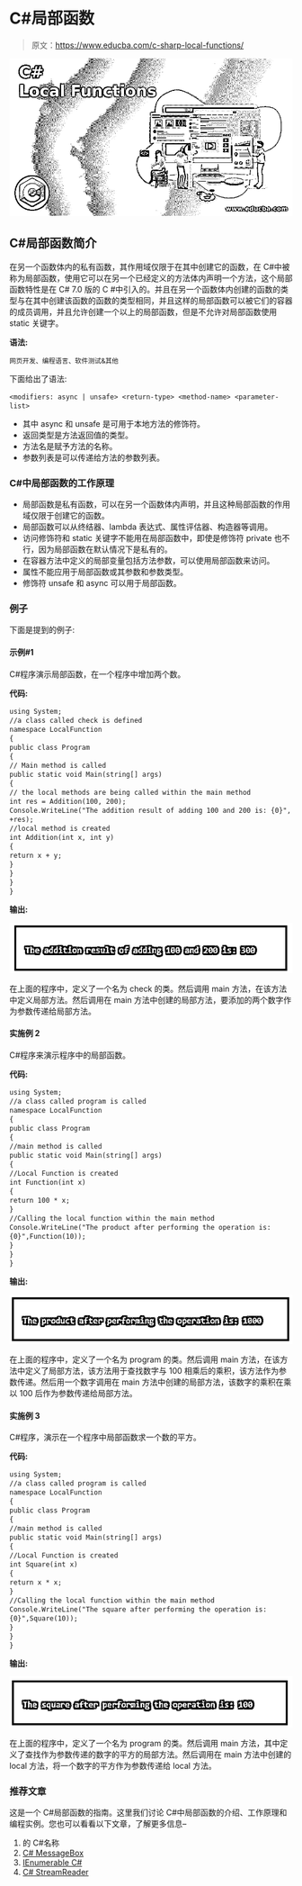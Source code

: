 # C#局部函数

> 原文：<https://www.educba.com/c-sharp-local-functions/>

![C# Local Functions](img/6b8516b6094cbe3ee6d47ac7b93f21d0.png)



## C#局部函数简介

在另一个函数体内的私有函数，其作用域仅限于在其中创建它的函数，在 C#中被称为局部函数，使用它可以在另一个已经定义的方法体内声明一个方法，这个局部函数特性是在 C# 7.0 版的 C #中引入的。并且在另一个函数体内创建的函数的类型与在其中创建该函数的函数的类型相同，并且这样的局部函数可以被它们的容器的成员调用，并且允许创建一个以上的局部函数，但是不允许对局部函数使用 static 关键字。

**语法:**

<small>网页开发、编程语言、软件测试&其他</small>

下面给出了语法:

```
<modifiers: async | unsafe> <return-type> <method-name> <parameter-list>
```

*   其中 async 和 unsafe 是可用于本地方法的修饰符。
*   返回类型是方法返回值的类型。
*   方法名是赋予方法的名称。
*   参数列表是可以传递给方法的参数列表。

### C#中局部函数的工作原理

*   局部函数是私有函数，可以在另一个函数体内声明，并且这种局部函数的作用域仅限于创建它的函数。
*   局部函数可以从终结器、lambda 表达式、属性评估器、构造器等调用。
*   访问修饰符和 static 关键字不能用在局部函数中，即使是修饰符 private 也不行，因为局部函数在默认情况下是私有的。
*   在容器方法中定义的局部变量包括方法参数，可以使用局部函数来访问。
*   属性不能应用于局部函数或其参数和参数类型。
*   修饰符 unsafe 和 async 可以用于局部函数。

### 例子

下面是提到的例子:

#### 示例#1

C#程序演示局部函数，在一个程序中增加两个数。

**代码:**

```
using System;
//a class called check is defined
namespace LocalFunction
{
public class Program
{
// Main method is called
public static void Main(string[] args)
{
// the local methods are being called within the main method
int res = Addition(100, 200);
Console.WriteLine("The addition result of adding 100 and 200 is: {0}", +res);
//local method is created
int Addition(int x, int y)
{
return x + y;
}
}
}
}
```

**输出:**

![c# Local Functions 1](img/f2112e90514b0edec20098bbae7ff851.png)



在上面的程序中，定义了一个名为 check 的类。然后调用 main 方法，在该方法中定义局部方法。然后调用在 main 方法中创建的局部方法，要添加的两个数字作为参数传递给局部方法。

#### 实施例 2

C#程序来演示程序中的局部函数。

**代码:**

```
using System;
//a class called program is called
namespace LocalFunction
{
public class Program
{
//main method is called
public static void Main(string[] args)
{
//Local Function is created
int Function(int x)
{
return 100 * x;
}
//Calling the local function within the main method
Console.WriteLine("The product after performing the operation is: {0}",Function(10));
}
}
}
```

**输出:**

![c# Local Functions 2](img/876dd6c4326d068d131365a47591c4aa.png)



在上面的程序中，定义了一个名为 program 的类。然后调用 main 方法，在该方法中定义了局部方法，该方法用于查找数字与 100 相乘后的乘积，该方法作为参数传递。然后用一个数字调用在 main 方法中创建的局部方法，该数字的乘积在乘以 100 后作为参数传递给局部方法。

#### 实施例 3

C#程序，演示在一个程序中局部函数求一个数的平方。

**代码:**

```
using System;
//a class called program is called
namespace LocalFunction
{
public class Program
{
//main method is called
public static void Main(string[] args)
{
//Local Function is created
int Square(int x)
{
return x * x;
}
//Calling the local function within the main method
Console.WriteLine("The square after performing the operation is: {0}",Square(10));
}
}
}
```

**输出:**

![find the square of a number](img/7dff17b1f9fc8bd297c7adb2eafdb508.png)



在上面的程序中，定义了一个名为 program 的类。然后调用 main 方法，其中定义了查找作为参数传递的数字的平方的局部方法。然后调用在 main 方法中创建的 local 方法，将一个数字的平方作为参数传递给 local 方法。

### 推荐文章

这是一个 C#局部函数的指南。这里我们讨论 C#中局部函数的介绍、工作原理和编程实例。您也可以看看以下文章，了解更多信息–

1.  的 C#名称
2.  [C# MessageBox](https://www.educba.com/c-sharp-messagebox/)
3.  [IEnumerable C#](https://www.educba.com/ienumerable-c-sharp/)
4.  [C# StreamReader](https://www.educba.com/c-sharp-streamreader/)





